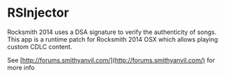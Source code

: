 # RSInjector

Rocksmith 2014 uses a DSA signature to verify the authenticity of songs.
This app is a runtime patch for Rocksmith 2014 OSX which allows playing
custom CDLC content.

See [http://forums.smithyanvil.com/](http://forums.smithyanvil.com/) for more info

